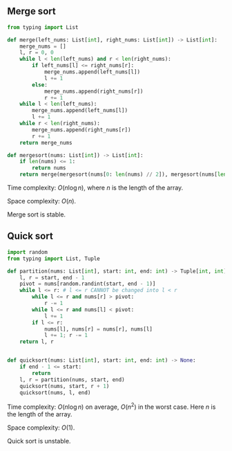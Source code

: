 ## Merge sort

```python
from typing import List

def merge(left_nums: List[int], right_nums: List[int]) -> List[int]:
    merge_nums = []
    l, r = 0, 0
    while l < len(left_nums) and r < len(right_nums):
        if left_nums[l] <= right_nums[r]:
            merge_nums.append(left_nums[l])
            l += 1
        else:
            merge_nums.append(right_nums[r])
            r += 1
    while l < len(left_nums):
        merge_nums.append(left_nums[l])
        l += 1
    while r < len(right_nums):
        merge_nums.append(right_nums[r])
        r += 1
    return merge_nums

def mergesort(nums: List[int]) -> List[int]:
    if len(nums) <= 1:
        return nums
    return merge(mergesort(nums[0: len(nums) // 2]), mergesort(nums[len(nums) // 2:]))
```

Time complexity: $O\left(n\log n\right)$, where $n$ is the length of the array.

Space complexity: $O\left(n\right)$.

Merge sort is stable.



## Quick sort

```python
import random
from typing import List, Tuple

def partition(nums: List[int], start: int, end: int) -> Tuple[int, int]:
    l, r = start, end - 1
    pivot = nums[random.randint(start, end - 1)]
    while l <= r: # l <= r CANNOT be changed into l < r
        while l <= r and nums[r] > pivot:
            r -= 1
        while l <= r and nums[l] < pivot:
            l += 1
        if l <= r:
            nums[l], nums[r] = nums[r], nums[l]
            l += 1; r -= 1
    return l, r


def quicksort(nums: List[int], start: int, end: int) -> None:
    if end - 1 <= start:
        return
    l, r = partition(nums, start, end)
    quicksort(nums, start, r + 1)
    quicksort(nums, l, end)
```

Time complexity: $O\left(n\log n\right)$ on average,  $O\left(n^2\right)$ in the worst case. Here $n$ is the length of the array.

Space complexity: $O\left(1\right)$.

Quick sort is unstable.

